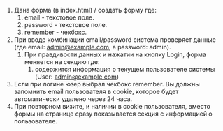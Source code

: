 1. Дана форма (в index.html) / создать форму где:
	1. email - текстовое поле.
	2. password - текстовое поле.
	3. remember - чекбокс.
2. При вводе комбинации email/password система проверяет данные (где email: admin@example.com, а password: admin).
	1. При правдивости данных и нажатии на кнопку Login, форма меняется на секцию где:
		1. содержится информация о текущем пользователе системы (User: admin@example.com)
3. Если при логине юзер выбрал чекбокс remember. Вы должны запомнить email пользователя в cookie, которое будет автоматически удалено через 24 часа.
4. При повторном визите, и наличии в cookie пользователя, вместо формы на странице сразу показывается секция с информацией о пользователе. 
